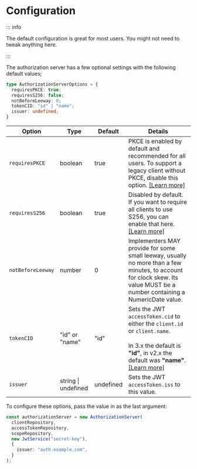 # Configuration

::: info

The default configuration is great for most users. You might not need to tweak anything here.

:::

The authorization server has a few optional settings with the following default values;

```ts
type AuthorizationServerOptions = {
  requiresPKCE: true;
  requiresS256: false;
  notBeforeLeeway: 0;
  tokenCID: "id" | "name";
  issuer: undefined;
}
```

| Option            | Type                | Default   | Details                                                                                                                                                                             |
|-------------------|---------------------|-----------|-------------------------------------------------------------------------------------------------------------------------------------------------------------------------------------|
| `requiresPKCE`    | boolean             | true      | PKCE is enabled by default and recommended for all users. To support a legacy client without PKCE, disable this option. [[Learn more]][requires-pkce]                               |
| `requiresS256`    | boolean             | true      | Disabled by default. If you want to require all clients to use S256, you can enable that here. [[Learn more]][requires-s256]                                                        |
| `notBeforeLeeway` | number              | 0         | Implementers MAY provide for some small leeway, usually no more than a few minutes, to account for clock skew. Its value MUST be a number containing a NumericDate value.           |
| `tokenCID`        | "id" or "name"      | "id"      | Sets the JWT `accessToken.cid` to either the `client.id` or `client.name`.<br /><br />In 3.x the default is **"id"**, in v2.x the default was **"name"**. [[Learn more]][token-cid] |
| `issuer`          | string \| undefined | undefined | Sets the JWT `accessToken.iss` to this value.                                                                                                                                       |

To configure these options, pass the value in as the last argument:

```typescript
const authorizationServer = new AuthorizationServer(
  clientRepository,
  accessTokenRepository,
  scopeRepository,
  new JwtService("secret-key"),
  {
    issuer: "auth.example.com",
  }
);
```

[requires-pkce]: https://datatracker.ietf.org/doc/html/rfc7636
[requires-s256]: https://datatracker.ietf.org/doc/html/rfc7636#section-4.2
[token-cid]: https://github.com/jasonraimondi/ts-oauth2-server/blob/e7a31b207701f90552abc82d82c72b143bc15130/src/grants/abstract/abstract.grant.ts#L123
